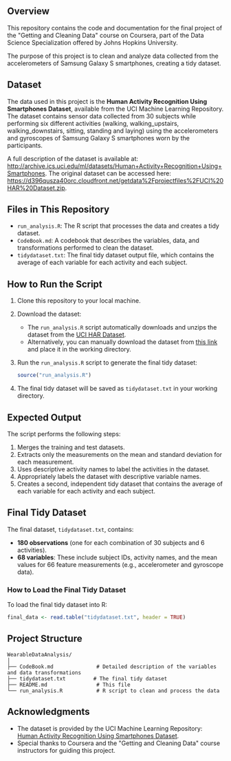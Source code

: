 
## Overview

This repository contains the code and documentation for the final project of the "Getting and Cleaning Data" course on Coursera, part of the Data Science Specialization offered by Johns Hopkins University.

The purpose of this project is to clean and analyze data collected from the accelerometers of Samsung Galaxy S smartphones, creating a tidy dataset.

## Dataset

The data used in this project is the **Human Activity Recognition Using Smartphones Dataset**, available from the UCI Machine Learning Repository.
The dataset contains sensor data collected from 30 subjects while performing six different activities (walking, walking_upstairs, walking_downstairs, sitting, standing and laying) using the accelerometers and gyroscopes of Samsung Galaxy S smartphones worn by the participants.

A full description of the dataset is available at: http://archive.ics.uci.edu/ml/datasets/Human+Activity+Recognition+Using+Smartphones.
The original dataset can be accessed here: https://d396qusza40orc.cloudfront.net/getdata%2Fprojectfiles%2FUCI%20HAR%20Dataset.zip.

## Files in This Repository

- `run_analysis.R`: The R script that processes the data and creates a tidy dataset.
- `CodeBook.md`: A codebook that describes the variables, data, and transformations performed to clean the dataset.
- `tidydataset.txt`: The final tidy dataset output file, which contains the average of each variable for each activity and each subject.

## How to Run the Script

1. Clone this repository to your local machine.

2. Download the dataset:
   - The `run_analysis.R` script automatically downloads and unzips the dataset from the [UCI HAR Dataset](https://archive.ics.uci.edu/ml/datasets/Human+Activity+Recognition+Using+Smartphones).
   - Alternatively, you can manually download the dataset from [this link](https://d396qusza40orc.cloudfront.net/getdata%2Fprojectfiles%2FUCI%20HAR%20Dataset.zip) and place it in the working directory.

3. Run the `run_analysis.R` script to generate the final tidy dataset:
   ```r
   source("run_analysis.R")
   ```

4. The final tidy dataset will be saved as `tidydataset.txt` in your working directory.

## Expected Output

The script performs the following steps:
1. Merges the training and test datasets.
2. Extracts only the measurements on the mean and standard deviation for each measurement.
3. Uses descriptive activity names to label the activities in the dataset.
4. Appropriately labels the dataset with descriptive variable names.
5. Creates a second, independent tidy dataset that contains the average of each variable for each activity and each subject.

## Final Tidy Dataset

The final dataset, `tidydataset.txt`, contains:
- **180 observations** (one for each combination of 30 subjects and 6 activities).
- **68 variables**: These include subject IDs, activity names, and the mean values for 66 feature measurements (e.g., accelerometer and gyroscope data).

### How to Load the Final Tidy Dataset

To load the final tidy dataset into R:
```r
final_data <- read.table("tidydataset.txt", header = TRUE)
```

## Project Structure

```
WearableDataAnalysis/
│
├── CodeBook.md              # Detailed description of the variables and data transformations
├── tidydataset.txt         # The final tidy dataset
├── README.md                # This file
└── run_analysis.R           # R script to clean and process the data
```

## Acknowledgments

- The dataset is provided by the UCI Machine Learning Repository: [Human Activity Recognition Using Smartphones Dataset](http://archive.ics.uci.edu/ml/datasets/Human+Activity+Recognition+Using+Smartphones).
- Special thanks to Coursera and the "Getting and Cleaning Data" course instructors for guiding this project.
```
